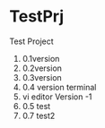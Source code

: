 # TestPrj
Test Project

1. 0.1version
2. 0.2version
3. 0.3version
4. 0.4 version terminal
5. vi editor Version -1
6. 0.5 test
7. 0.7 test2
